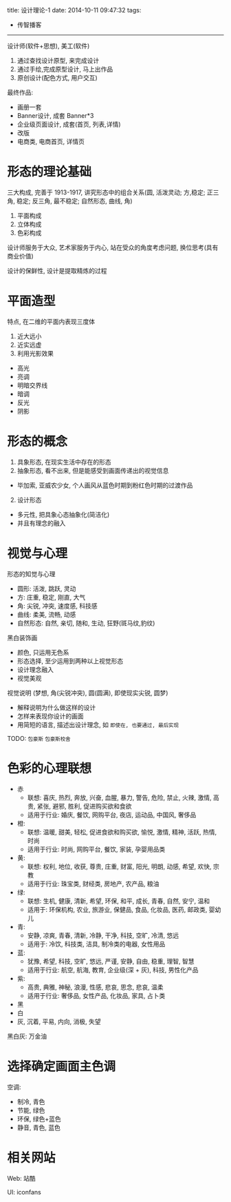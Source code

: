 title: 设计理论-1
date: 2014-10-11 09:47:32
tags:
- 传智播客
---

设计师(软件+思想), 美工(软件)
1. 通过查找设计原型, 来完成设计
2. 通过手绘,完成原型设计, 马上出作品
3. 原创设计(配色方式, 用户交互)


最终作品:
* 画册一套
* Banner设计, 成套 Banner*3
* 企业级页面设计, 成套(首页, 列表,详情)
* 改版
* 电商类, 电商首页, 详情页

# 形态的理论基础 #

三大构成, 完善于 1913-1917, 讲究形态中的组合关系(圆, 活泼灵动; 方,稳定; 正三角, 稳定; 反三角, 最不稳定; 自然形态, 曲线, 角)
1. 平面构成
2. 立体构成
3. 色彩构成

设计师服务于大众, 艺术家服务于内心, 站在受众的角度考虑问题, 换位思考(具有商业价值)

设计的保鲜性, 设计是提取精炼的过程

# 平面造型 #

特点, 在二维的平面内表现三度体
1. 近大远小
2. 近实远虚
3. 利用光影效果
  * 高光
  * 亮调
  * 明暗交界线
  * 暗调
  * 反光
  * 阴影

# 形态的概念 #

1. 具象形态, 在现实生活中存在的形态
2. 抽象形态, 看不出来,
但是能感受到画面传递出的视觉信息
* 毕加索, 亚威农少女, 个人画风从蓝色时期到粉红色时期的过渡作品
2. 设计形态
  * 多元性, 把具象心态抽象化(简洁化)
  * 并且有理念的融入

# 视觉与心理 #

形态的知觉与心理
* 圆形: 活泼, 跳跃, 灵动
* 方: 庄重, 稳定, 刚直, 大气
* 角: 尖锐, 冲突, 速度感, 科技感
* 曲线: 柔美, 流畅, 动感
* 自然形态: 自然, 亲切, 随和, 生动, 狂野(斑马纹,豹纹)

黑白装饰画
* 颜色, 只运用无色系
* 形态选择, 至少运用到两种以上视觉形态
* 设计理念融入
* 视觉美观

视觉说明 (梦想, 角(尖锐冲突), 圆(圆满), 即使现实尖锐, 圆梦)
* 解释说明为什么做这样的设计
* 怎样来表现你设计的画面
* 用简短的语言, 描述出设计理念, 如 `即使在, 也要通过, 最后实现`

TODO: `包豪斯` `包豪斯校舍`

# 色彩的心理联想 #

* 赤
  * 联想: 喜庆, 热烈, 奔放, 兴奋, 血腥, 暴力, 警告,
危险, 禁止, 火辣, 激情, 高贵, 紧张, 避邪, 胜利, 促进购买欲和食欲
  * 适用于行业: 婚庆, 餐饮, 网购平台, 夜店, 运动品, 中国风, 奢侈品
* 橙:
  * 联想: 温暖, 甜美, 轻松, 促进食欲和购买欲, 愉悦, 激情, 精神, 活跃, 热情, 时尚
  * 适用于行业: 时尚, 网购平台, 餐饮, 家装, 孕婴用品类
* 黄:
  * 联想: 权利, 地位, 收获, 尊贵, 庄重,  财富, 阳光, 明朗, 动感, 希望, 欢快, 宗教
  * 适用于行业: 珠宝类, 财经类, 房地产, 农产品, 粮油
* 绿:
  * 联想: 生机, 健康, 清新, 希望, 环保, 和平, 成长, 青春, 自然, 安宁, 温和
  * 适用于: 环保机构, 农业, 旅游业, 保健品, 食品, 化妆品, 医药, 邮政类, 婴幼儿
* 青:
  * 安静, 凉爽, 青春, 清新, 冷静, 干净, 科技, 空旷, 冷清, 悠远
  * 适用于: 冷饮, 科技类, 洁具, 制冷类的电器, 女性用品
* 蓝:
  * 犹豫, 希望, 科技, 空旷, 悠远, 严谨, 安静, 自由, 稳重, 理智, 智慧
  * 适用于行业: 航空, 航海, 教育, 企业级(深 + 灰), 科技, 男性化产品
* 紫:
  * 高贵, 典雅, 神秘, 浪漫, 性感, 悲哀, 思念, 悲哀, 温柔
  * 适用于行业: 奢侈品, 女性产品, 化妆品, 家具, 占卜类
* 黑
* 白
* 灰, 沉着, 平易, 内向, 消极, 失望
       
黑白灰: 万金油

# 选择确定画面主色调 #

空调:
* 制冷, 青色
* 节能, 绿色
* 环保, 绿色+蓝色
* 静音, 青色, 蓝色


# 相关网站 #

Web: 站酷
 
UI: iconfans
